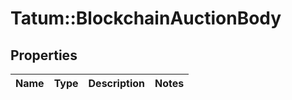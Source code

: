 # Tatum::BlockchainAuctionBody

## Properties
Name | Type | Description | Notes
------------ | ------------- | ------------- | -------------

